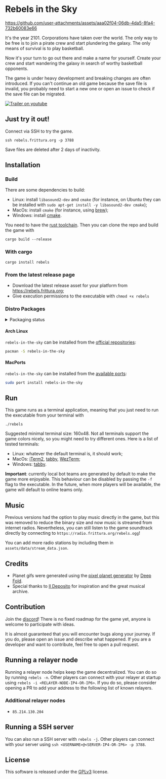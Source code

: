 # Rebels in the Sky


https://github.com/user-attachments/assets/aaa02f04-06db-4da5-8fa4-732b60083e66


It's the year 2101. Corporations have taken over the world.
The only way to be free is to join a pirate crew and start plundering the galaxy. The only means of survival is to play basketball.

Now it's your turn to go out there and make a name for yourself. Create your crew and start wandering the galaxy in search of worthy basketball opponents.

The game is under heavy development and breaking changes are often introduced. If you can't continue an old game because the save file is invalid, you probably need to start a new one or open an issue to check if the save file can be migrated.

[![Trailer on youtube](https://youtu.be/5Lu9MSgmTBc/0.jpg)](https://youtu.be/5Lu9MSgmTBc)

## Just try it out!

Connect via SSH to try the game.

`ssh rebels.frittura.org -p 3788`

Save files are deleted after 2 days of inactivity.

## Installation

### Build

There are some dependencies to build:

-   Linux: install `libasound2-dev` and `cmake` (for instance, on Ubuntu they can be installed with `sudo apt-get install -y libasound2-dev cmake`); 
-   MacOs: install `cmake` (for instance, using [brew](https://formulae.brew.sh/formula/cmake));
-   Windows: install [cmake](https://cmake.org/download/).

You need to have the [rust toolchain](https://www.rust-lang.org/tools/install). Then you can clone the repo and build the game with

`cargo build --release`

### With cargo

`cargo install rebels`

###  From the latest release page

- Download the latest release asset for your platform from https://rebels.frittura.org;
- Give execution permissions to the executable with `chmod +x rebels`

### Distro Packages

<details>
  <summary>Packaging status</summary>

[![Packaging status](https://repology.org/badge/vertical-allrepos/rebels-in-the-sky.svg)](https://repology.org/project/rebels-in-the-sky/versions)

</details>

#### Arch Linux

`rebels-in-the-sky` can be installed from the [official repositories](https://archlinux.org/packages/extra/x86_64/rebels-in-the-sky/):

```sh
pacman -S rebels-in-the-sky
```

#### MacPorts

`rebels-in-the-sky` can be installed from the [available ports](https://ports.macports.org/port/rebels-in-the-sky/):

```sh
sudo port install rebels-in-the-sky
```

## Run

This game runs as a terminal application, meaning that you just need to run the executable from your terminal with

`./rebels`

Suggested minimal terminal size: 160x48. Not all terminals support the game colors nicely, so you might need to try different ones. Here is a list of tested terminals:

-   Linux: whatever the default terminal is, it should work;
-   MacOs: [iTerm2](https://iterm2.com/), [tabby](https://tabby.sh/), [WezTerm](https://wezfurlong.org/wezterm/index.html);
-   Windows: [tabby](https://tabby.sh/).

**Important**: currently local bot teams are generated by default to make the game more enjoyable. This behaviour can be disabled by passing the `-f` flag to the executable. In the future, when more players will be available, the game will default to online teams only.

## Music

Previous versions had the option to play music directly in the game, but this was removed to reduce the binary size and now music is streamed from internet radios. Nevertheless, you can still listen to the game soundtrack directly by connecting to `https://radio.frittura.org/rebels.ogg`!

You can add more radio stations by including them in `assets/data/stream_data.json`. 


## Credits

- Planet gifs were generated using the [pixel planet generator](https://deep-fold.itch.io/pixel-planet-generator) by [Deep Fold](https://deep-fold.itch.io/).
- Special thanks to [Il Deposito](https://www.ildeposito.org) for inspiration and the great musical archive.

## Contribution

Join the [discord](https://discord.gg/ebjp33UrrV)! There is no fixed roadmap for the game yet, anyone is welcome to participate with ideas.

It is almost guaranteed that you will encounter bugs along your journey. If you do, please open an issue and describe what happened. If you are a developer and want to contribute, feel free to open a pull request.

## Running a relayer node

Running a relayer node helps keep the game decentralized. You can do so by running `rebels -n`. Other players can connect with your relayer at startup using `rebels -i <RELAYER-NODE-IP4-OR-IP6>`. If you do so, please consider opening a PR to add your address to the following list of known relayers.

### Additional relayer nodes

- `85.214.130.204`

## Running a SSH server

You can also run a SSH server with `rebels -j`.  Other players can connect with your server using `ssh <USERNAME>@<SERVER-IP4-OR-IP6> -p 3788`.

## License

This software is released under the [GPLv3](https://www.gnu.org/licenses/gpl-3.0.en.html) license.

